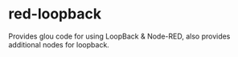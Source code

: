 # red-loopback
Provides glou code for using LoopBack &amp; Node-RED, also provides additional nodes for loopback.

